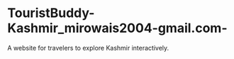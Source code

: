 # TouristBuddy-Kashmir_mirowais2004-gmail.com-
A website for travelers to explore Kashmir interactively.
